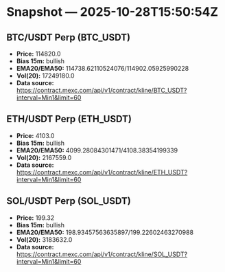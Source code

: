 # Snapshot — 2025-10-28T15:50:54Z

## BTC/USDT Perp (BTC_USDT)
- **Price:** 114820.0
- **Bias 15m:** bullish
- **EMA20/EMA50:** 114738.62110524076/114902.05925990228
- **Vol(20):** 17249180.0
- **Data source:** https://contract.mexc.com/api/v1/contract/kline/BTC_USDT?interval=Min1&limit=60

## ETH/USDT Perp (ETH_USDT)
- **Price:** 4103.0
- **Bias 15m:** bullish
- **EMA20/EMA50:** 4099.28084301471/4108.38354199339
- **Vol(20):** 2167559.0
- **Data source:** https://contract.mexc.com/api/v1/contract/kline/ETH_USDT?interval=Min1&limit=60

## SOL/USDT Perp (SOL_USDT)
- **Price:** 199.32
- **Bias 15m:** bullish
- **EMA20/EMA50:** 198.93457563635897/199.22602463270988
- **Vol(20):** 3183632.0
- **Data source:** https://contract.mexc.com/api/v1/contract/kline/SOL_USDT?interval=Min1&limit=60
